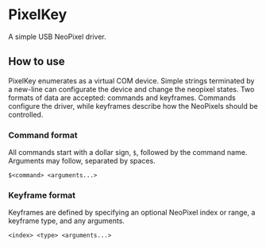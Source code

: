 # PixelKey
A simple USB NeoPixel driver.

## How to use
PixelKey enumerates as a virtual COM device. Simple strings terminated by a new-line can configurate the device and change the neopixel states. Two formats of data are accepted: commands and keyframes. Commands configure the driver, while keyframes describe how the NeoPixels should be controlled.

### Command format
All commands start with a dollar sign, `$`, followed by the command name. Arguments may follow, separated by spaces.

`$<command> <arguments...>`

### Keyframe format
Keyframes are defined by specifying an optional NeoPixel index or range, a keyframe type, and any arguments.

`<index> <type> <arguments...>`


